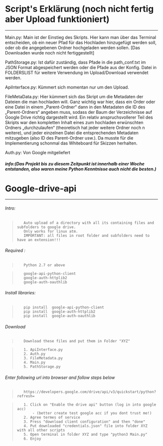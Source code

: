 Script's Erklärung (noch nicht fertig aber Upload funktioniert)
======================
_____________________________________________________________________________________________________________________________

Main.py: Main ist der Einstieg des Skripts. Hier kann man über das Terminal entscheiden, ob ein neuer Pfad für das Hochladen hinzugefügt werden soll, oder ob die angegebenen Ordner hochgeladen werden sollen. [Das Downloaden wurde noch nicht fertiggestellt]

PathStorage.py: Ist dafür zuständig, dass Pfade in die path_conf.txt im JSON Format abgespeichert werden oder die Pfade aus der Konfig. Datei in FOLDERSLIST für weitere Verwendung im Upload/Download verwendet werden.

ApiInterface.py: Kümmert sich momentan nur um den Upload.

FileMetaData.py: Hier kümmert sich das Skript um die Metadaten der Dateien die man hochladen will. Ganz wichtig war hier, dass ein Order oder eine Datei in einem „Parent-Ordner“ dann in den Metadaten die ID des „Parent-Ordners“ angeben muss, sodass der Baum der Verzeichnisse auf Google Drive richtig dargestellt wird.
Ein relativ anspruchsvollerer Teil des Skripts war den kompletten Inhalt eines zum hochladen erwünschten Ordners „durchzulaufen“ (theoretisch hat jeder weitere Ordner noch n weitere), und jeder einzelnen Datei die entsprechenden Metadaten mitzugeben (also ID des Parent-Ordner usw.). Da musste für die Implementierung schonmal das Whiteboard für Skizzen herhalten.

Auth.py: Von Google mitgeliefert

##### info:(Das Projekt bis zu diesem Zeitpunkt ist innerhalb einer Woche entstanden, also waren meine Python Kenntnisse auch nicht die besten.)

Google-drive-api
================
_____________________________________________________________________________________________________________________________

###### Intro:
>        Auto upload of a directory with all its containing files and subfolders to google drive. 
>        Only works for linux atm.
>        IMPORTANT: all files in root folder and subfolders need to have an extension!!!
    
###### Required : 
>        Python 2.7 or above
    
>        google-api-python-client
>        google-auth-httplib2
>        google-auth-oauthlib

###### Install libraries: 
>        pip install  google-api-python-client 
>        pip install  google-auth-httplib2 
>        pip install  google-auth-oauthlib

###### Download 
>        Download these files and put them in Folder "XYZ"
    
>        1. ApiInterface.py
>        2. Auth.py
>        3. FileMetadata.py
>        4. Main.py
>        5. PathStorage.py

###### Enter following url into browser and follow steps below

>        https://developers.google.com/drive/api/v3/quickstart/python?refresh=
        
>        1. Click on "Enable the drive api" button (log in into google acc) 
>            - (better create test google acc if you dont trust me!)
>        2. Agree termes of service
>        3. Press "download client configuration" and then "done"
>        4. Put downloaded "credentials.json" file into folder XYZ with all other scripts
>        5. Open terminal in folder XYZ and type "python3 Main.py"
>        6. Enjoy
        
    
